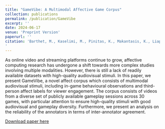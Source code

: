 ```yaml
---
title: "GameVibe: A Multimodal Affective Game Corpus"
collection: publications
permalink: /publication/GameVibe
excerpt: ''
date: 2024-06-17
venue: 'Preprint Version'
paperurl: ''
citation: 'Barthet, M., Kaselimi, M., Pinitas, K., Makantasis, K., Liapis, A., and Yannakakis, G. N. GameVibe: A Multimodal Affective Game Corpus (2024). 
'
---
```


As online video and streaming platforms continue to grow, affective computing research has undergone a shift towards more complex studies involving multiple modalities. However, there is still a lack of readily available datasets with high-quality audiovisual stimuli. In this paper, we present GameVibe, a novel affect corpus which consists of multimodal audiovisual stimuli, including in-game behavioural observations and third-person affect labels for viewer engagement. The corpus consists of videos from a diverse set of publicly available gameplay sessions across 30 games, with particular attention to ensure high-quality stimuli with good audiovisual and gameplay diversity. Furthermore, we present an analysis on the reliability of the annotators in terms of inter-annotator agreement.

[Download paper here](http://matt-barthet.github.io/files/GameVibe_Corpus.pdf)